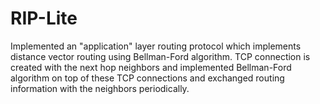 # RIP-Lite
Implemented an "application" layer routing protocol which implements distance vector routing using Bellman-Ford algorithm. TCP connection is created with the next hop neighbors and implemented Bellman-Ford algorithm on top of these TCP connections and exchanged routing information with the neighbors periodically.
